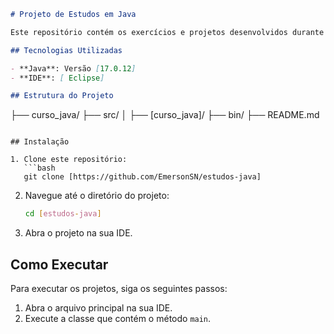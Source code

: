 ```markdown
# Projeto de Estudos em Java

Este repositório contém os exercícios e projetos desenvolvidos durante o curso de Java do profº Nelio Alvez. O objetivo é praticar e aplicar os conceitos aprendidos.

## Tecnologias Utilizadas

- **Java**: Versão [17.0.12]
- **IDE**: [ Eclipse]

## Estrutura do Projeto

```
├── curso_java/
	├── src/
	│   ├── [curso_java]/
	├── bin/
├── README.md
```

## Instalação

1. Clone este repositório:
   ```bash
   git clone [https://github.com/EmersonSN/estudos-java]
   ```

2. Navegue até o diretório do projeto:
   ```bash
   cd [estudos-java]
   ```

3. Abra o projeto na sua IDE.

## Como Executar

Para executar os projetos, siga os seguintes passos:

1. Abra o arquivo principal na sua IDE.
2. Execute a classe que contém o método `main`.

```